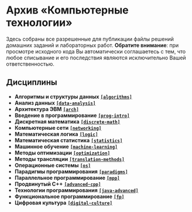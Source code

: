 # Архив «Компьютерные технологии»

Здесь собраны все разрешенные для публикации файлы решений домашних заданий и лабораторных работ. **Обратите внимание**: при просмотре исходного кода Вы автоматически соглашаетесь с тем, что любое списывание и его последствия являются исключительно Вашей ответственностью.

## Дисциплины

* **Алгоритмы и структуры данных** [**`[algorithms]`**](algorithms/)
* **Анализ данных** [**`[data-analysis]`**](data-analysis/)
* **Архитектура ЭВМ** [**`[arch]`**](arch/)
* **Введение в программирование** [**`[prog-intro]`**](prog-intro/)
* **Дискретная математика** [**`[discrete-math]`**](discrete-math/)
* **Компьютерные сети** [**`[networking]`**](networking/)
* **Математическая логика** [**`[logic]`**](logic/)
* **Математическая статистика** [**`[statistics]`**](statistics/)
* **Машинное обучение** [**`[machine-learning]`**](machine-learning/)
* **Методы оптимизации** [**`[optimization]`**](optimization/)
* **Методы трансляции** [**`[translation-methods]`**](translation-methods/)
* **Операционные системы** [**`[os]`**](os/)
* **Парадигмы программирования** [**`[paradigms]`**](paradigms/)
* **Параллельное программирование** [**`[mpp]`**](mpp/)
* **Продвинутый C++** [**`[advanced-cpp]`**](advanced-cpp/)
* **Технологии программирования** [**`[java-advanced]`**](java-advanced/)
* **Функциональное программирование** [**`[fp]`**](fp/)
* **Цифровая культура** [**`[digital-culture]`**](digital-culture/)
